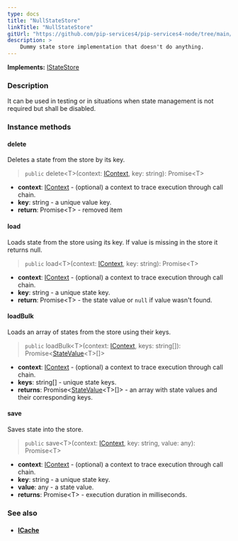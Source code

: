 ```yaml
---
type: docs
title: "NullStateStore"
linkTitle: "NullStateStore"
gitUrl: "https://github.com/pip-services4/pip-services4-node/tree/main/pip-services4-logic-node"
description: >
    Dummy state store implementation that doesn't do anything.
---
```


**Implements:** [IStateStore](../istate_store)

### Description

It can be used in testing or in situations when state management is not required
but shall be disabled.


### Instance methods


#### delete
Deletes a state from the store by its key.

> `public` delete\<T\>(context: [IContext](../../../components/context/icontext), key: string): Promise\<T\>

- **context**: [IContext](../../../components/context/icontext) - (optional) a context to trace execution through call chain.
- **key**: string - a unique value key.
- **return**: Promise\<T\> - removed item


#### load
Loads state from the store using its key.
If value is missing in the store it returns null.

> `public` load\<T\>(context: [IContext](../../../components/context/icontext), key: string): Promise\<T\>

- **context**: [IContext](../../../components/context/icontext) - (optional) a context to trace execution through call chain.
- **key**: string - a unique state key.
- **return**: Promise\<T\> - the state value or `null` if value wasn't found.


#### loadBulk
Loads an array of states from the store using their keys.

> `public` loadBulk\<T\>(context: [IContext](../../../components/context/icontext), keys: string[]): Promise<[StateValue](../state_value)\<T\>[]>

- **context**: [IContext](../../../components/context/icontext) - (optional) a context to trace execution through call chain.
- **keys**: string[] - unique state keys.
- **returns**: Promise<[StateValue](../state_value)\<T\>[]> - an array with state values and their corresponding keys.


#### save
Saves state into the store.

> `public` save\<T\>(context: [IContext](../../../components/context/icontext), key: string, value: any): Promise\<T\>

- **context**: [IContext](../../../components/context/icontext) - (optional) a context to trace execution through call chain.
- **key**: string - a unique state key.
- **value**: any - a state value.
- **returns**: Promise\<T\> - execution duration in milliseconds.


### See also
- #### [ICache](../../cache/icache)
